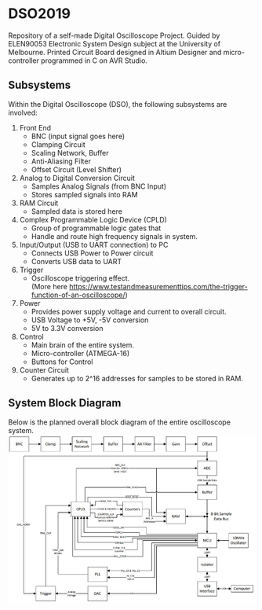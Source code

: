 # DSO2019
Repository of a self-made Digital Oscilloscope Project. Guided by ELEN90053 Electronic System Design subject at the University of Melbourne. Printed Circuit Board designed in Altium Designer and micro-controller programmed in C on AVR Studio.

## Subsystems
Within the Digital Oscilloscope (DSO), the following subsystems are involved:

1. Front End   
    - BNC (input signal goes here)
    - Clamping Circuit   
    - Scaling Network, Buffer  
    - Anti-Aliasing Filter    
    - Offset Circuit (Level Shifter)
2. Analog to Digital Conversion Circuit      
    - Samples Analog Signals (from BNC Input) 
    - Stores sampled signals into RAM
3. RAM Circuit    
    - Sampled data is stored here  
4. Complex Programmable Logic Device (CPLD)  
    - Group of programmable logic gates that 
    - Handle and route high frequency signals in system. 
5. Input/Output (USB to UART connection) to PC  
    - Connects USB Power to Power circuit
    - Converts USB data to UART
6. Trigger   
    - Oscilloscope triggering effect.  
    (More here https://www.testandmeasurementtips.com/the-trigger-function-of-an-oscilloscope/)
7. Power  
    - Provides power supply voltage and current to overall circuit.  
    - USB Voltage to +5V, -5V conversion
    - 5V to 3.3V conversion
8. Control
    - Main brain of the entire system.
    - Micro-controller (ATMEGA-16)  
    - Buttons for Control
9. Counter Circuit 
    - Generates up to 2^16 addresses for samples to be stored in RAM.  

## System Block Diagram
Below is the planned overall block diagram of the entire oscilloscope system.
![Block Diagram](images/blockdiagram.JPG)

